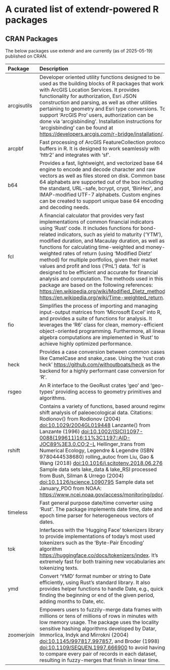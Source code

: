 # A curated list of extendr-powered R packages


## CRAN Packages

The below packages use extendr and are currently (as of 2025-05-19)
published on CRAN.

| Package | Description | URLs |
|:---|:---|:---|
| arcgisutils | Developer oriented utility functions designed to be used as the building blocks of R packages that work with ArcGIS Location Services. It provides functionality for authorization, Esri JSON construction and parsing, as well as other utilities pertaining to geometry and Esri type conversions. To support ‘ArcGIS Pro’ users, authorization can be done via ‘arcgisbinding’. Installation instructions for ‘arcgisbinding’ can be found at <https://developers.arcgis.com/r-bridge/installation/>. | https://github.com/R-ArcGIS/arcgisutils, https://developers.arcgis.com/r-bridge/api-reference/arcgisutils/ |
| arcpbf | Fast processing of ArcGIS FeatureCollection protocol buffers in R. It is designed to work seamlessly with ‘httr2’ and integrates with ‘sf’. | https://r.esri.com/arcpbf/, https://github.com/R-ArcGIS/arcpbf |
| b64 | Provides a fast, lightweight, and vectorized base 64 engine to encode and decode character and raw vectors as well as files stored on disk. Common base 64 alphabets are supported out of the box including the standard, URL-safe, bcrypt, crypt, ‘BinHex’, and IMAP-modified UTF-7 alphabets. Custom engines can be created to support unique base 64 encoding and decoding needs. | https://extendr.github.io/b64/, https://github.com/extendr/b64 |
| fcl | A financial calculator that provides very fast implementations of common financial indicators using ‘Rust’ code. It includes functions for bond-related indicators, such as yield to maturity (‘YTM’), modified duration, and Macaulay duration, as well as functions for calculating time-weighted and money-weighted rates of return (using ‘Modified Dietz’ method) for multiple portfolios, given their market values and profit and loss (‘PnL’) data. ‘fcl’ is designed to be efficient and accurate for financial analysis and computation. The methods used in this package are based on the following references: <https://en.wikipedia.org/wiki/Modified_Dietz_method>, <https://en.wikipedia.org/wiki/Time-weighted_return>. | https://github.com/shrektan/fcl, https://shrektan.github.io/fcl/ |
| fio | Simplifies the process of importing and managing input-output matrices from ‘Microsoft Excel’ into R, and provides a suite of functions for analysis. It leverages the ‘R6’ class for clean, memory-efficient object-oriented programming. Furthermore, all linear algebra computations are implemented in ‘Rust’ to achieve highly optimized performance. | https://albersonmiranda.github.io/fio/, https://github.com/albersonmiranda/fio |
| heck | Provides a case conversion between common cases like CamelCase and snake_case. Using the ‘rust crate heck’ <https://github.com/withoutboats/heck> as the backend for a highly performant case conversion for ‘R’. | https://github.com/DyfanJones/heck, https://dyfanjones.r-universe.dev/heck |
| rsgeo | An R interface to the GeoRust crates ‘geo’ and ‘geo-types’ providing access to geometry primitives and algorithms. | https://github.com/JosiahParry/rsgeo, https://josiahparry.r-universe.dev/rsgeo, https://rsgeo.josiahparry.com/ |
| rshift | Contains a variety of functions, based around regime shift analysis of paleoecological data. Citations: Rodionov() from Rodionov (2004) <doi:10.1029/2004GL019448> Lanzante() from Lanzante (1996) <doi:10.1002/(SICI)1097-0088(199611)16:11%3C1197::AID-JOC89%3E3.0.CO;2-L> Hellinger_trans from Numerical Ecology, Legendre & Legendre (ISBN 9780444538680) rolling_autoc from Liu, Gao & Wang (2018) <doi:10.1016/j.scitotenv.2018.06.276> Sample data sets lake_data & lake_RSI processed from Bush, Silman & Urrego (2004) <doi:10.1126/science.1090795> Sample data set January_PDO from NOAA: <https://www.ncei.noaa.gov/access/monitoring/pdo/>. | https://github.com/alexhroom/rshift |
| timeless | Fast general purpose date/time converter using ‘Rust’. The package implements date time, date and epoch time parser for heterogeneous vectors of dates. | https://github.com/schochastics/timeless, https://schochastics.github.io/timeless/ |
| tok | Interfaces with the ‘Hugging Face’ tokenizers library to provide implementations of today’s most used tokenizers such as the ‘Byte-Pair Encoding’ algorithm <https://huggingface.co/docs/tokenizers/index>. It’s extremely fast for both training new vocabularies and tokenizing texts. | https://github.com/mlverse/tok |
| ymd | Convert ‘YMD’ format number or string to Date efficiently, using Rust’s standard library. It also provides helper functions to handle Date, e.g., quick finding the beginning or end of the given period, adding months to Date, etc. | https://shrektan.github.io/ymd/, https://github.com/shrektan/ymd |
| zoomerjoin | Empowers users to fuzzily-merge data frames with millions or tens of millions of rows in minutes with low memory usage. The package uses the locality sensitive hashing algorithms developed by Datar, Immorlica, Indyk and Mirrokni (2004) <doi:10.1145/997817.997857>, and Broder (1998) <doi:10.1109/SEQUEN.1997.666900> to avoid having to compare every pair of records in each dataset, resulting in fuzzy-merges that finish in linear time. | https://beniamino.org/zoomerjoin/, https://github.com/beniaminogreen/zoomerjoin |
